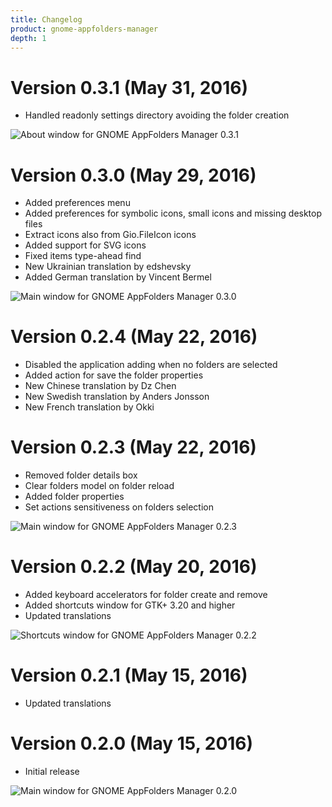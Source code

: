 ```yaml
---
title: Changelog
product: gnome-appfolders-manager
depth: 1
---
```


# Version 0.3.1 (May 31, 2016)
* Handled readonly settings directory avoiding the folder creation

![About window for GNOME AppFolders Manager 0.3.1](/resources/gnome-appfolders-manager/archive/v0.3.1/english/about.png?classes=center)

# Version 0.3.0 (May 29, 2016)
* Added preferences menu
* Added preferences for symbolic icons, small icons and missing desktop files
* Extract icons also from Gio.FileIcon icons
* Added support for SVG icons
* Fixed items type-ahead find
* New Ukrainian translation by edshevsky
* Added German translation by Vincent Bermel

![Main window for GNOME AppFolders Manager 0.3.0](/resources/gnome-appfolders-manager/archive/v0.3.0/english/main.png?classes=center)

# Version 0.2.4 (May 22, 2016)
* Disabled the application adding when no folders are selected
* Added action for save the folder properties
* New Chinese translation by Dz Chen
* New Swedish translation by Anders Jonsson
* New French translation by Okki

# Version 0.2.3 (May 22, 2016)
* Removed folder details box
* Clear folders model on folder reload
* Added folder properties
* Set actions sensitiveness on folders selection

![Main window for GNOME AppFolders Manager 0.2.3](/resources/gnome-appfolders-manager/archive/v0.2.3/english/main.png?classes=center)

# Version 0.2.2 (May 20, 2016)
* Added keyboard accelerators for folder create and remove
* Added shortcuts window for GTK+ 3.20 and higher
* Updated translations

![Shortcuts window for GNOME AppFolders Manager 0.2.2](/resources/gnome-appfolders-manager/archive/v0.2.2/english/shortcuts.png?classes=center)

# Version 0.2.1 (May 15, 2016)
* Updated translations


# Version 0.2.0 (May 15, 2016)
* Initial release

![Main window for GNOME AppFolders Manager 0.2.0](/resources/gnome-appfolders-manager/archive/v0.2.0/english/main.png?classes=center)